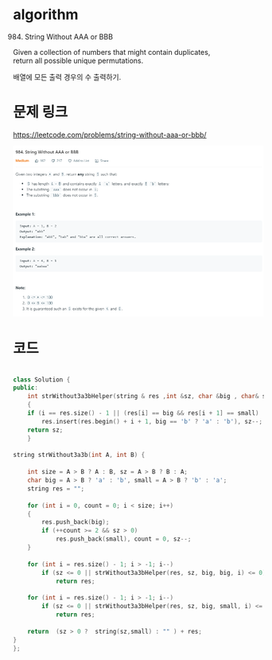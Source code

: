﻿# algorithm 
984. String Without AAA or BBB  
  
Given a collection of numbers that might contain duplicates,  
return all possible unique permutations.  

배열에 모든 출력 경우의 수 출력하기.


# 문제 링크    
https://leetcode.com/problems/string-without-aaa-or-bbb/  


![title](https://github.com/jungmin3834/algorithm/blob/master/image/string-without-aaa-or-bbb.png)

# 코드

```cpp

class Solution {
public:
    int strWithout3a3bHelper(string & res ,int &sz, char &big , char& small,int &i)
    {
	if (i == res.size() - 1 || (res[i] == big && res[i + 1] == small) || i == 0)
		res.insert(res.begin() + i + 1, big == 'b' ? 'a' : 'b'), sz--;
	return sz;
    }

string strWithout3a3b(int A, int B) {

	int size = A > B ? A : B, sz = A > B ? B : A;
	char big = A > B ? 'a' : 'b', small = A > B ? 'b' : 'a';
	string res = "";

	for (int i = 0, count = 0; i < size; i++)
	{
		res.push_back(big);
		if (++count >= 2 && sz > 0)
			res.push_back(small), count = 0, sz--;
	}

	for (int i = res.size() - 1; i > -1; i--)
		if (sz <= 0 || strWithout3a3bHelper(res, sz, big, big, i) <= 0)
			return res;

	for (int i = res.size() - 1; i > -1; i--)
		if (sz <= 0 || strWithout3a3bHelper(res, sz, big, small, i) <= 0)
			return res;

	return  (sz > 0 ?  string(sz,small) : "" ) + res;
}
};

```
